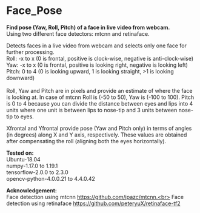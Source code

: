 # Face_Pose
<b>Find pose (Yaw, Roll, Pitch) of a face in live video from webcam.</b><br>
Using two different face detectors: mtcnn and retinaface.<br>

Detects faces in a live video from webcam and selects only one face for further processing.<br> 
Roll: -x to x (0 is frontal, positive is clock-wise, negative is anti-clock-wise)<br>
Yaw:  -x to x (0 is frontal, positive is looking right, negative is looking left)<br>
Pitch: 0 to 4 (0 is looking upward, 1 is looking straight, >1 is looking downward)<br><br>
Roll, Yaw and Pitch are in pixels and provide an estimate of where the face is looking at. In case of mtcnn Roll is (-50 to 50), Yaw is (-100 to 100). Pitch is 0 to 4 because you can divide the distance between eyes and lips into 4 units where one unit is between lips to nose-tip and 3 units between nose-tip to eyes.<br>

Xfrontal and Yfrontal provide pose (Yaw and Pitch only) in terms of angles (in degrees) along X and Y axis, respectively. These values are obtained after compensating the roll (aligning both the eyes horizontally).

<b>Tested on:</b><br>
Ubuntu-18.04<br>
numpy-1.17.0 to 1.19.1<br>
tensorflow-2.0.0 to 2.3.0<br>
opencv-python-4.0.0.21 to 4.4.0.42<br>

<b>Acknowledgement:</b><br>
Face detection using mtcnn https://github.com/ipazc/mtcnn.<br>
Face detection using retinaface https://github.com/peteryuX/retinaface-tf2
